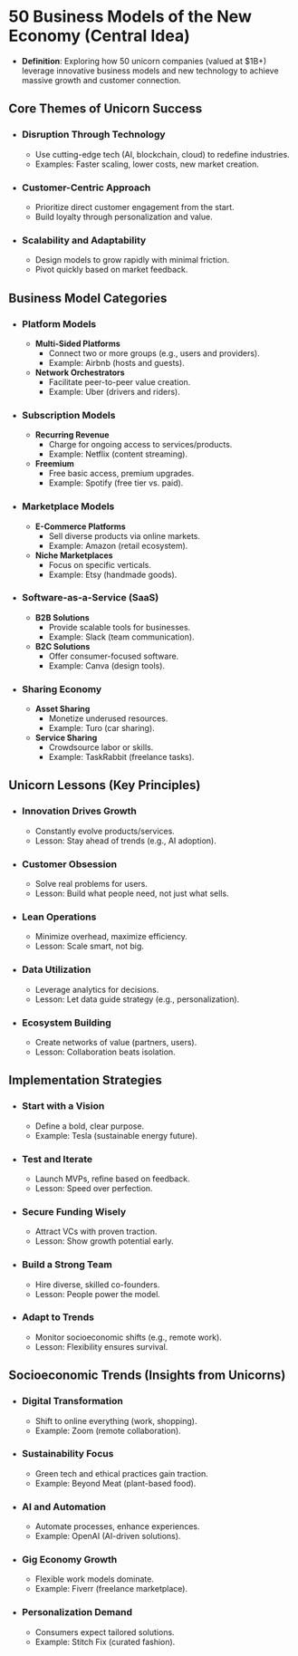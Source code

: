 # 50 Business Models of the New Economy (Central Idea)

- **Definition**: Exploring how 50 unicorn companies (valued at $1B+) leverage innovative business models and new technology to achieve massive growth and customer connection.

## Core Themes of Unicorn Success

- ### Disruption Through Technology

  - Use cutting-edge tech (AI, blockchain, cloud) to redefine industries.
  - Examples: Faster scaling, lower costs, new market creation.
- ### Customer-Centric Approach

  - Prioritize direct customer engagement from the start.
  - Build loyalty through personalization and value.
- ### Scalability and Adaptability

  - Design models to grow rapidly with minimal friction.
  - Pivot quickly based on market feedback.

## Business Model Categories

- ### Platform Models

  - **Multi-Sided Platforms**
    - Connect two or more groups (e.g., users and providers).
    - Example: Airbnb (hosts and guests).
  - **Network Orchestrators**
    - Facilitate peer-to-peer value creation.
    - Example: Uber (drivers and riders).
- ### Subscription Models

  - **Recurring Revenue**
    - Charge for ongoing access to services/products.
    - Example: Netflix (content streaming).
  - **Freemium**
    - Free basic access, premium upgrades.
    - Example: Spotify (free tier vs. paid).
- ### Marketplace Models

  - **E-Commerce Platforms**
    - Sell diverse products via online markets.
    - Example: Amazon (retail ecosystem).
  - **Niche Marketplaces**
    - Focus on specific verticals.
    - Example: Etsy (handmade goods).
- ### Software-as-a-Service (SaaS)

  - **B2B Solutions**
    - Provide scalable tools for businesses.
    - Example: Slack (team communication).
  - **B2C Solutions**
    - Offer consumer-focused software.
    - Example: Canva (design tools).
- ### Sharing Economy

  - **Asset Sharing**
    - Monetize underused resources.
    - Example: Turo (car sharing).
  - **Service Sharing**
    - Crowdsource labor or skills.
    - Example: TaskRabbit (freelance tasks).

## Unicorn Lessons (Key Principles)

- ### Innovation Drives Growth

  - Constantly evolve products/services.
  - Lesson: Stay ahead of trends (e.g., AI adoption).
- ### Customer Obsession

  - Solve real problems for users.
  - Lesson: Build what people need, not just what sells.
- ### Lean Operations

  - Minimize overhead, maximize efficiency.
  - Lesson: Scale smart, not big.
- ### Data Utilization

  - Leverage analytics for decisions.
  - Lesson: Let data guide strategy (e.g., personalization).
- ### Ecosystem Building

  - Create networks of value (partners, users).
  - Lesson: Collaboration beats isolation.

## Implementation Strategies

- ### Start with a Vision

  - Define a bold, clear purpose.
  - Example: Tesla (sustainable energy future).
- ### Test and Iterate

  - Launch MVPs, refine based on feedback.
  - Lesson: Speed over perfection.
- ### Secure Funding Wisely

  - Attract VCs with proven traction.
  - Lesson: Show growth potential early.
- ### Build a Strong Team

  - Hire diverse, skilled co-founders.
  - Lesson: People power the model.
- ### Adapt to Trends

  - Monitor socioeconomic shifts (e.g., remote work).
  - Lesson: Flexibility ensures survival.

## Socioeconomic Trends (Insights from Unicorns)

- ### Digital Transformation

  - Shift to online everything (work, shopping).
  - Example: Zoom (remote collaboration).
- ### Sustainability Focus

  - Green tech and ethical practices gain traction.
  - Example: Beyond Meat (plant-based food).
- ### AI and Automation

  - Automate processes, enhance experiences.
  - Example: OpenAI (AI-driven solutions).
- ### Gig Economy Growth

  - Flexible work models dominate.
  - Example: Fiverr (freelance marketplace).
- ### Personalization Demand

  - Consumers expect tailored solutions.
  - Example: Stitch Fix (curated fashion).

